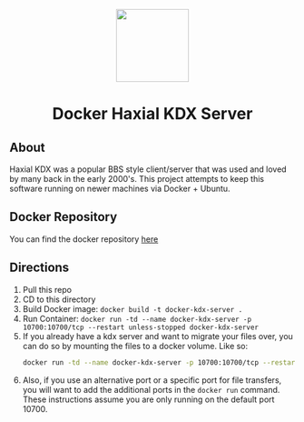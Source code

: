 <p align="center">
  <img width="128" height="128" aria-label="Haxial KDX Server" src="https://i.imgur.com/CSM6OU4.png">
</p>
<h1 align="center">Docker Haxial KDX Server</h1>

## About

Haxial KDX was a popular BBS style client/server that was used and loved by many back in the early 2000's. This project attempts to keep this software running on newer machines via Docker + Ubuntu.

## Docker Repository

You can find the docker repository [here](https://hub.docker.com/r/patthiel/kdx-server/)

## Directions

1. Pull this repo
2. CD to this directory
3. Build Docker image: `docker build -t docker-kdx-server .`
4. Run Container: `docker run -td --name docker-kdx-server -p 10700:10700/tcp --restart unless-stopped docker-kdx-server`
5. If you already have a kdx server and want to migrate your files over, you can do so by mounting the files to a docker volume. Like so:
    ```bash
    docker run -td --name docker-kdx-server -p 10700:10700/tcp --restart unless-stopped -v /local/KDXServer/path:/app docker-kdx-server
    ```
6. Also, if you use an alternative port or a specific port for file transfers, you will want to add the additional ports in the `docker run` command. These instructions assume you are only running on the default port 10700.
